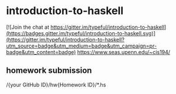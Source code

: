 # introduction-to-haskell

[![Join the chat at https://gitter.im/typeful/introduction-to-haskell](https://badges.gitter.im/typeful/introduction-to-haskell.svg)](https://gitter.im/typeful/introduction-to-haskell?utm_source=badge&utm_medium=badge&utm_campaign=pr-badge&utm_content=badge)
https://www.seas.upenn.edu/~cis194/

## homework submission
/{your GitHub ID}/hw{Homework ID}/*.hs
